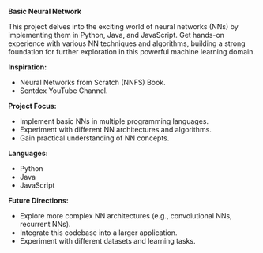 **Basic Neural Network**

This project delves into the exciting world of neural networks (NNs) by implementing them in Python, Java, and JavaScript. Get hands-on experience with various NN techniques and algorithms, building a strong foundation for further exploration in this powerful machine learning domain.

**Inspiration:**

* Neural Networks from Scratch (NNFS) Book.
* Sentdex YouTube Channel.

**Project Focus:**

* Implement basic NNs in multiple programming languages.
* Experiment with different NN architectures and algorithms.
* Gain practical understanding of NN concepts.

**Languages:**

* Python
* Java
* JavaScript

**Future Directions:**

* Explore more complex NN architectures (e.g., convolutional NNs, recurrent NNs).
* Integrate this codebase into a larger application.
* Experiment with different datasets and learning tasks.
